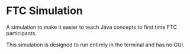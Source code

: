 # FTC Simulation
A simulation to make it easier to teach Java concepts to first time FTC participants.

This simulation is designed to run entirely in the terminal and has no GUI.
